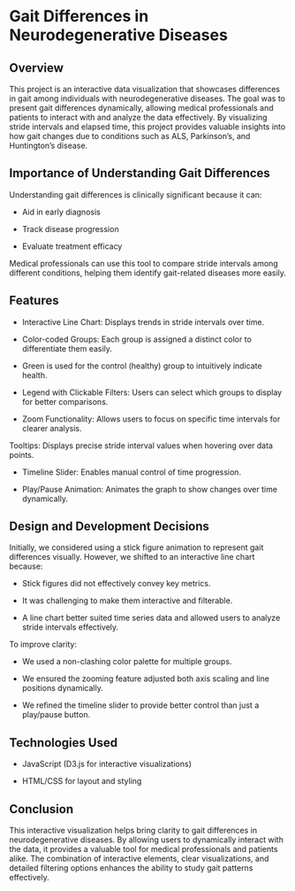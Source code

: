 # Gait Differences in Neurodegenerative Diseases

## Overview

This project is an interactive data visualization that showcases differences in gait among individuals with neurodegenerative diseases. The goal was to present gait differences dynamically, allowing medical professionals and patients to interact with and analyze the data effectively. By visualizing stride intervals and elapsed time, this project provides valuable insights into how gait changes due to conditions such as ALS, Parkinson’s, and Huntington’s disease.

## Importance of Understanding Gait Differences

Understanding gait differences is clinically significant because it can:

- Aid in early diagnosis

- Track disease progression

- Evaluate treatment efficacy

Medical professionals can use this tool to compare stride intervals among different conditions, helping them identify gait-related diseases more easily.

## Features

- Interactive Line Chart: Displays trends in stride intervals over time.

- Color-coded Groups: Each group is assigned a distinct color to differentiate them easily.

- Green is used for the control (healthy) group to intuitively indicate health.

- Legend with Clickable Filters: Users can select which groups to display for better comparisons.

- Zoom Functionality: Allows users to focus on specific time intervals for clearer analysis.

Tooltips: Displays precise stride interval values when hovering over data points.

- Timeline Slider: Enables manual control of time progression.

- Play/Pause Animation: Animates the graph to show changes over time dynamically.

## Design and Development Decisions

Initially, we considered using a stick figure animation to represent gait differences visually. However, we shifted to an interactive line chart because:

- Stick figures did not effectively convey key metrics.

- It was challenging to make them interactive and filterable.

- A line chart better suited time series data and allowed users to analyze stride intervals effectively.

To improve clarity:

- We used a non-clashing color palette for multiple groups.

- We ensured the zooming feature adjusted both axis scaling and line positions dynamically.

- We refined the timeline slider to provide better control than just a play/pause button.

## Technologies Used

- JavaScript (D3.js for interactive visualizations)

- HTML/CSS for layout and styling

## Conclusion 

This interactive visualization helps bring clarity to gait differences in neurodegenerative diseases. By allowing users to dynamically interact with the data, it provides a valuable tool for medical professionals and patients alike. The combination of interactive elements, clear visualizations, and detailed filtering options enhances the ability to study gait patterns effectively. 
